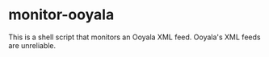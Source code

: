 # monitor-ooyala
This is a shell script that monitors an Ooyala XML feed. Ooyala's XML feeds are unreliable.
